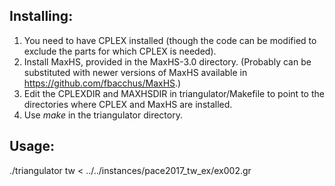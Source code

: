 ## Installing:
1. You need to have CPLEX installed (though the code can be modified to exclude the parts for which CPLEX is needed).
2. Install MaxHS, provided in the MaxHS-3.0 directory. (Probably can be substituted with newer versions of MaxHS available in https://github.com/fbacchus/MaxHS.)
3. Edit the CPLEXDIR and MAXHSDIR in triangulator/Makefile to point to the directories where CPLEX and MaxHS are installed.
4. Use *make* in the triangulator directory.


## Usage:
./triangulator tw < ../../instances/pace2017_tw_ex/ex002.gr
